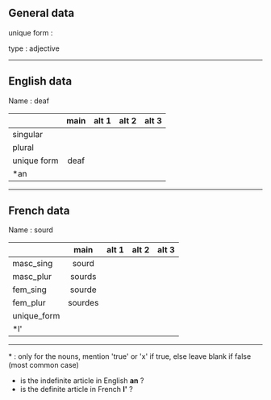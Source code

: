 ## General data

unique form :

type : adjective

---

## English data

Name : deaf

|             | main | alt 1 | alt 2 | alt 3 |
| :---------- | :--: | :---: | :---: | ----- |
| singular    |      |       |       |       |
| plural      |      |       |       |       |
| unique form | deaf |       |       |       |
| \*an        |      |       |       |       |

---

## French data

Name : sourd

|             |  main   | alt 1 | alt 2 | alt 3 |
| :---------- | :-----: | :---: | :---: | :---: |
| masc_sing   |  sourd  |       |       |       |
| masc_plur   | sourds  |       |       |       |
| fem_sing    | sourde  |       |       |       |
| fem_plur    | sourdes |       |       |       |
| unique_form |         |       |       |       |
| \*l'        |         |       |       |       |

---

\* : only for the nouns, mention 'true' or 'x' if true, else leave blank if false (most common case)

- is the indefinite article in English **an** ?
- is the definite article in French **l'** ?
